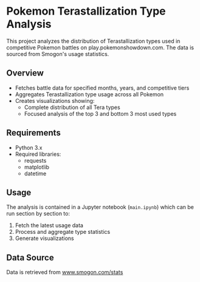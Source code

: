 # Pokemon Terastallization Type Analysis

This project analyzes the distribution of Terastallization types used in competitive Pokemon battles on play.pokemonshowdown.com. The data is sourced from Smogon's usage statistics.

## Overview

- Fetches battle data for specified months, years, and competitive tiers
- Aggregates Terastallization type usage across all Pokemon
- Creates visualizations showing:
  - Complete distribution of all Tera types
  - Focused analysis of the top 3 and bottom 3 most used types

## Requirements

- Python 3.x
- Required libraries:
  - requests
  - matplotlib
  - datetime

## Usage

The analysis is contained in a Jupyter notebook (`main.ipynb`) which can be run section by section to:
1. Fetch the latest usage data
2. Process and aggregate type statistics
3. Generate visualizations

## Data Source

Data is retrieved from www.smogon.com/stats